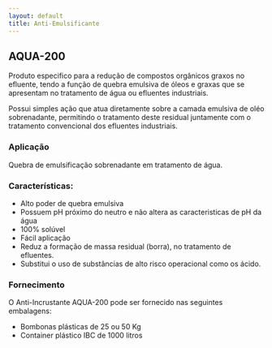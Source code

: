 ```yaml
---
layout: default
title: Anti-Emulsificante
---
```


## AQUA-200

Produto especifico para a redução de compostos orgânicos graxos no efluente, tendo a função de quebra  emulsiva de óleos e graxas que se apresentam no tratamento de água ou efluentes industriais.

Possui simples ação que atua diretamente sobre a camada emulsiva de oléo sobrenadante, permitindo o tratamento deste residual juntamente com o tratamento convencional dos efluentes industriais.

### Aplicação
Quebra de emulsificação sobrenadante em tratamento de água.

### Características:

- Alto poder de quebra emulsiva
- Possuem pH próximo do neutro e não altera as caracteristicas de pH da água
- 100% solúvel
- Fácil aplicação
- Reduz a formação de massa residual (borra), no tratamento de efluentes.
- Substitui o uso de substâncias de alto risco operacional como os ácido.


### Fornecimento
O Anti-Incrustante AQUA-200 pode ser fornecido nas seguintes embalagens:

- Bombonas plásticas de 25 ou 50 Kg
- Container plástico IBC de 1000 litros


